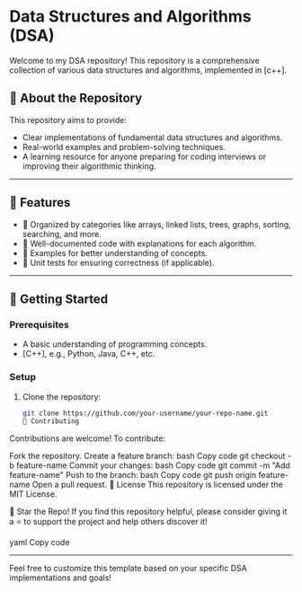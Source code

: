 # Data Structures and Algorithms (DSA)

Welcome to my DSA repository! This repository is a comprehensive collection of various data structures and algorithms, implemented in [c++].
## 🧠 About the Repository

This repository aims to provide:
- Clear implementations of fundamental data structures and algorithms.
- Real-world examples and problem-solving techniques.
- A learning resource for anyone preparing for coding interviews or improving their algorithmic thinking.

---

## 🌟 Features

- 📂 Organized by categories like arrays, linked lists, trees, graphs, sorting, searching, and more.
- 📝 Well-documented code with explanations for each algorithm.
- 🚀 Examples for better understanding of concepts.
- 🧪 Unit tests for ensuring correctness (if applicable).

---

## 🚀 Getting Started

### Prerequisites
- A basic understanding of programming concepts.
- [C++], e.g., Python, Java, C++, etc.

### Setup
1. Clone the repository:
   ```bash
   git clone https://github.com/your-username/your-repo-name.git
   🤝 Contributing
Contributions are welcome! To contribute:

Fork the repository.
Create a feature branch:
bash
Copy code
git checkout -b feature-name
Commit your changes:
bash
Copy code
git commit -m "Add feature-name"
Push to the branch:
bash
Copy code
git push origin feature-name
Open a pull request.
📜 License
This repository is licensed under the MIT License.

🌟 Star the Repo!
If you find this repository helpful, please consider giving it a ⭐ to support the project and help others discover it!

yaml
Copy code

--- 

Feel free to customize this template based on your specific DSA implementations and goals!


